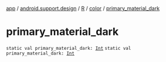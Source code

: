 [app](../../../index.md) / [android.support.design](../../index.md) / [R](../index.md) / [color](index.md) / [primary_material_dark](./primary_material_dark.md)

# primary_material_dark

`static val primary_material_dark: `[`Int`](https://kotlinlang.org/api/latest/jvm/stdlib/kotlin/-int/index.html)
`static val primary_material_dark: `[`Int`](https://kotlinlang.org/api/latest/jvm/stdlib/kotlin/-int/index.html)